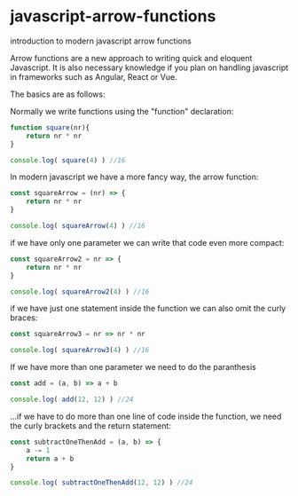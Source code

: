 # javascript-arrow-functions
 introduction to modern javascript arrow functions
 
Arrow functions are a new approach to writing quick and eloquent Javascript. It is also necessary knowledge if you plan on handling javascript in frameworks such as Angular, React or Vue. 

The basics are as follows:

Normally we write functions using the "function" declaration:

```javascript
function square(nr){
    return nr * nr
}

console.log( square(4) ) //16

```

In modern javascript we have a more fancy way, the arrow function:

```javascript
const squareArrow = (nr) => {
    return nr * nr
}

console.log( squareArrow(4) ) //16

```

if we have only one parameter we can write that code even more compact:

```javascript
const squareArrow2 = nr => {
    return nr * nr
}

console.log( squareArrow2(4) ) //16
````

if we have just one statement inside the function we can also omit the curly braces:

```javascript
const squareArrow3 = nr => nr * nr

console.log( squareArrow3(4) ) //16

```

If we have more than one parameter we need to do the paranthesis

```javascript
const add = (a, b) => a + b

console.log( add(12, 12) ) //24
````

...if we have to do more than one line of code inside the function, we need the curly brackets and the return statement:

```javascript
const subtractOneThenAdd = (a, b) => {
    a -= 1
    return a + b
}

console.log( subtractOneThenAdd(12, 12) ) //24
```
